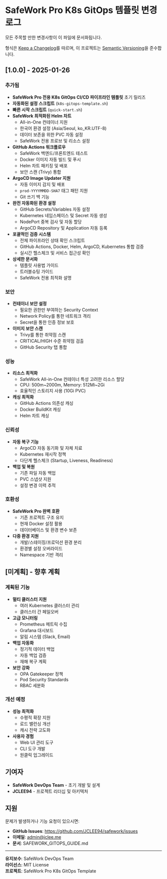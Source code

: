 # SafeWork Pro K8s GitOps 템플릿 변경 로그

모든 주목할 만한 변경사항이 이 파일에 문서화됩니다.

형식은 [Keep a Changelog](https://keepachangelog.com/ko/1.0.0/)를 따르며, 
이 프로젝트는 [Semantic Versioning](https://semver.org/lang/ko/)을 준수합니다.

## [1.0.0] - 2025-01-26

### 추가됨
- **SafeWork Pro 전용 K8s GitOps CI/CD 파이프라인 템플릿** 초기 릴리즈
- **자동화된 설정 스크립트** (`k8s-gitops-template.sh`)
- **빠른 시작 스크립트** (`quick-start.sh`)
- **SafeWork 최적화된 Helm 차트**
  - All-in-One 컨테이너 지원
  - 한국어 환경 설정 (Asia/Seoul, ko_KR.UTF-8)
  - 데이터 보존을 위한 PVC 자동 설정
  - SafeWork 전용 프로브 및 리소스 설정
- **GitHub Actions 워크플로우**
  - SafeWork 백엔드/프론트엔드 테스트
  - Docker 이미지 자동 빌드 및 푸시
  - Helm 차트 패키징 및 배포
  - 보안 스캔 (Trivy) 통합
- **ArgoCD Image Updater 지원**
  - 자동 이미지 감지 및 배포
  - `prod-YYYYMMDD-SHA7` 태그 패턴 지원
  - Git 쓰기 백 기능
- **완전 자동화된 환경 설정**
  - GitHub Secrets/Variables 자동 설정
  - Kubernetes 네임스페이스 및 Secret 자동 생성
  - NodePort 중복 검사 및 자동 할당
  - ArgoCD Repository 및 Application 자동 등록
- **포괄적인 검증 시스템**
  - 전체 파이프라인 상태 확인 스크립트
  - GitHub Actions, Docker, Helm, ArgoCD, Kubernetes 통합 검증
  - 실시간 헬스체크 및 서비스 접근성 확인
- **상세한 문서화**
  - 템플릿 사용법 가이드
  - 트러블슈팅 가이드
  - SafeWork 전용 최적화 설명

### 보안
- **컨테이너 보안 설정**
  - 필요한 권한만 부여하는 Security Context
  - Network Policy를 통한 네트워크 격리
  - Secret을 통한 인증 정보 보호
- **이미지 보안 스캔**
  - Trivy를 통한 취약점 스캔
  - CRITICAL/HIGH 수준 취약점 검출
  - GitHub Security 탭 통합

### 성능
- **리소스 최적화**
  - SafeWork All-in-One 컨테이너 특성 고려한 리소스 할당
  - CPU: 500m~2000m, Memory: 512Mi~2Gi
  - 효율적인 스토리지 사용 (10Gi PVC)
- **캐싱 최적화**
  - GitHub Actions 의존성 캐싱
  - Docker BuildKit 캐싱
  - Helm 차트 캐싱

### 신뢰성
- **자동 복구 기능**
  - ArgoCD 자동 동기화 및 자체 치료
  - Kubernetes 재시작 정책
  - 다단계 헬스체크 (Startup, Liveness, Readiness)
- **백업 및 복원**
  - 기존 파일 자동 백업
  - PVC 스냅샷 지원
  - 설정 변경 이력 추적

### 호환성
- **SafeWork Pro 완벽 호환**
  - 기존 프로젝트 구조 유지
  - 현재 Docker 설정 활용
  - 데이터베이스 및 환경 변수 보존
- **다중 환경 지원**
  - 개발/스테이징/프로덕션 환경 분리
  - 환경별 설정 오버라이드
  - Namespace 기반 격리

## [미계획] - 향후 계획

### 계획된 기능
- **멀티 클러스터 지원**
  - 여러 Kubernetes 클러스터 관리
  - 클러스터 간 페일오버
- **고급 모니터링**
  - Prometheus 메트릭 수집
  - Grafana 대시보드
  - 알림 시스템 (Slack, Email)
- **백업 자동화**
  - 정기적 데이터 백업
  - 자동 백업 검증
  - 재해 복구 계획
- **보안 강화**
  - OPA Gatekeeper 정책
  - Pod Security Standards
  - RBAC 세분화

### 개선 예정
- **성능 최적화**
  - 수평적 확장 지원
  - 로드 밸런싱 개선
  - 캐시 전략 고도화
- **사용자 경험**
  - Web UI 관리 도구
  - CLI 도구 개발
  - 원클릭 업그레이드

## 기여자

- **SafeWork DevOps Team** - 초기 개발 및 설계
- **JCLEE94** - 프로젝트 리더십 및 아키텍처

## 지원

문제가 발생하거나 기능 요청이 있으시면:
- **GitHub Issues**: https://github.com/JCLEE94/safework/issues
- **이메일**: admin@jclee.me
- **문서**: SAFEWORK_GITOPS_GUIDE.md

---

**유지보수**: SafeWork DevOps Team  
**라이선스**: MIT License  
**프로젝트**: SafeWork Pro K8s GitOps Template